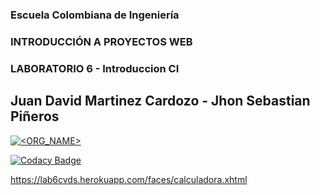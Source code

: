 ### Escuela Colombiana de Ingeniería

### INTRODUCCIÓN A PROYECTOS WEB

### LABORATORIO 6 - Introduccion CI

## Juan David Martinez Cardozo - Jhon Sebastian Piñeros 

[![<ORG_NAME>](https://circleci.com/gh/sebas679pb/CvdsLab6.svg?style=svg)](https://app.circleci.com/pipelines/github/sebas679pb/CvdsLab6?branch=master&filter=all)

[![Codacy Badge](https://app.codacy.com/project/badge/Grade/6f38d8343f5e4f42a9f8fc8bbe5d8316)](https://www.codacy.com/gh/sebas679pb/CvdsLab6/dashboard?utm_source=github.com&amp;utm_medium=referral&amp;utm_content=sebas679pb/CvdsLab6&amp;utm_campaign=Badge_Grade)

https://lab6cvds.herokuapp.com/faces/calculadora.xhtml